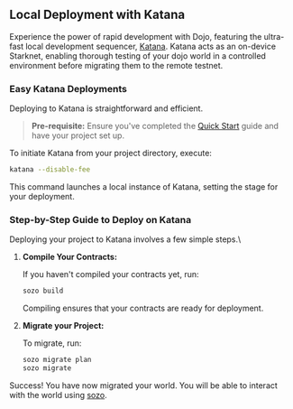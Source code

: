 ## Local Deployment with Katana

Experience the power of rapid development with Dojo, featuring the ultra-fast local development sequencer, [Katana](/toolchain/katana). Katana acts as an on-device Starknet, enabling thorough testing of your dojo world in a controlled environment before migrating them to the remote testnet.

### Easy Katana Deployments

Deploying to Katana is straightforward and efficient.

> **Pre-requisite:** Ensure you've completed the [Quick Start](/getting-started.mdx) guide and have your project set up.

To initiate Katana from your project directory, execute:

```bash
katana --disable-fee
```

This command launches a local instance of Katana, setting the stage for your deployment.

### Step-by-Step Guide to Deploy on Katana

Deploying your project to Katana involves a few simple steps.\

1. **Compile Your Contracts:**

    If you haven't compiled your contracts yet, run:

    ```bash
    sozo build
    ```

    Compiling ensures that your contracts are ready for deployment.

2. **Migrate your Project:**

    To migrate, run:

    ```bash
    sozo migrate plan
    sozo migrate
    ```

Success! You have now migrated your world. You will be able to interact with the world using [sozo](/toolchain/sozo).
